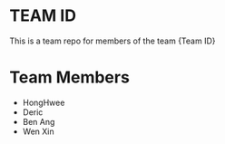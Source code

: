 # TEAM ID
This is a team repo for members of the team {Team ID}

# Team Members
* HongHwee 
* Deric
* Ben Ang
* Wen Xin
